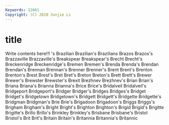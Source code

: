 ```yaml
---
Keywords: 12661
Copyright: (C) 2020 Junjie Li
---
```


# title

Write contents here!!!
's 
Brazilian 
Brazilian's
Brazilians 
Brazos 
Brazos's 
Brazzaville 
Brazzaville's 
Breakspear 
Breakspear's 
Brecht 
Brecht's 
Breckenridge
Breckenridge's 
Bremen 
Bremen's 
Brenda 
Brenda's 
Brendan 
Brendan's 
Brennan 
Brennan's 
Brenner
Brenner's 
Brent 
Brent's 
Brenton 
Brenton's 
Brest 
Brest's 
Bret 
Bret's 
Breton
Breton's 
Brett 
Brett's 
Brewer 
Brewer's 
Brewster 
Brewster's 
Brexit 
Brezhnev 
Brezhnev's
Brian 
Brian's 
Briana 
Briana's 
Brianna 
Brianna's 
Brice 
Brice's 
Bridalveil 
Bridalveil's
Bridgeport 
Bridgeport's 
Bridger 
Bridger's 
Bridges 
Bridges's 
Bridget 
Bridget's 
Bridgetown 
Bridgetown's
Bridgett 
Bridgett's 
Bridgette 
Bridgette's 
Bridgman 
Bridgman's 
Brie 
Brie's 
Brigadoon 
Brigadoon's
Briggs 
Briggs's 
Brigham 
Brigham's 
Bright 
Bright's 
Brighton 
Brighton's 
Brigid 
Brigid's
Brigitte 
Brigitte's 
Brillo 
Brillo's 
Brinkley 
Brinkley's 
Brisbane 
Brisbane's 
Bristol 
Bristol's
Brit 
Brit's 
Britain 
Britain's 
Britannia 
Britannia's 
Britannic 
